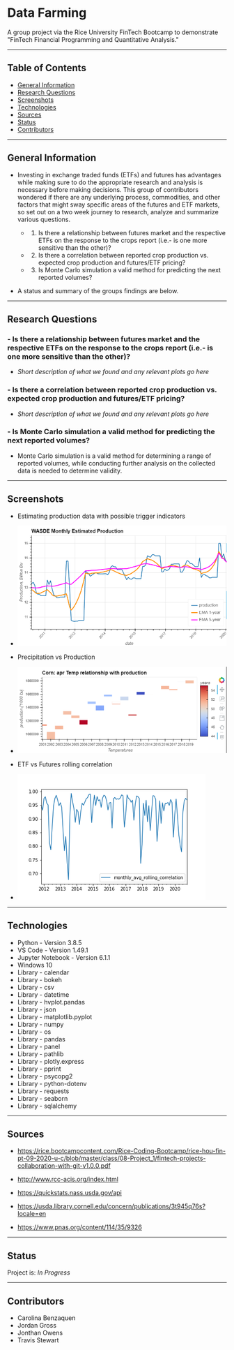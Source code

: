 # **Data Farming**
A group project via the Rice University FinTech Bootcamp to demonstrate "FinTech Financial Programming and Quantitative Analysis."

---

## **Table of Contents**
* [General Information](#general-information)
* [Research Questions](#research-questions)
* [Screenshots](#screenshots)
* [Technologies](#technologies)
* [Sources](#sources)
* [Status](#status)
* [Contributors](#contributors)

---

## **General Information**

- Investing in exchange traded funds (ETFs) and futures has advantages while making sure to do the appropriate research and analysis is necessary before making decisions.  This group of contributors wondered if there are any underlying process, commodities, and other factors that might sway specific areas of the futures and ETF markets, so set out on a two week journey to research, analyze and summarize various questions.

    - 1. Is there a relationship between futures market and the respective ETFs on the response to the crops report (i.e.- is one more sensitive than the other)?

    - 2. Is there a correlation between reported crop production vs. expected crop production and futures/ETF pricing?

    - 3. Is Monte Carlo simulation a valid method for predicting the next reported volumes?

- A status and summary of the groups findings are below.

---

## **Research Questions**

### - Is there a relationship between futures market and the respective ETFs on the response to the crops report (i.e.- is one more sensitive than the other)?

- _Short description of what we found and any relevant plots go here_

### - Is there a correlation between reported crop production vs. expected crop production and futures/ETF pricing?

- _Short description of what we found and any relevant plots go here_

### - Is Monte Carlo simulation a valid method for predicting the next reported volumes?

- Monte Carlo simulation is a valid method for determining a range of reported volumes, while conducting further analysis on the collected data is needed to determine validity.

---

## Screenshots

* Estimating production data with possible trigger indicators

* ![Monthly WASD Moving Average Report](./images/wasde_monthly_ma.PNG)

* Precipitation vs Production

* ![Precipation vs Production](./images/corn_aprt_vs_prod.png)

* ETF vs Futures rolling correlation

* ![Precipation vs Production](./images/jg_fig_temp.png)

---

## **Technologies**

* Python - Version 3.8.5
* VS Code - Version 1.49.1
* Jupyter Notebook - Version 6.1.1
* Windows 10
* Library - calendar
* Library - bokeh
* Library - csv
* Library - datetime
* Library - hvplot.pandas
* Library - json
* Library - matplotlib.pyplot
* Library - numpy
* Library - os
* Library - pandas
* Library - panel
* Library - pathlib
* Library - plotly.express
* Library - pprint
* Library - psycopg2
* Library - python-dotenv
* Library - requests
* Library - seaborn
* Library - sqlalchemy

---

## **Sources**

- https://rice.bootcampcontent.com/Rice-Coding-Bootcamp/rice-hou-fin-pt-09-2020-u-c/blob/master/class/08-Project_1/fintech-projects-collaboration-with-git-v1.0.0.pdf

- http://www.rcc-acis.org/index.html

- https://quickstats.nass.usda.gov/api

- https://usda.library.cornell.edu/concern/publications/3t945q76s?locale=en

- https://www.pnas.org/content/114/35/9326

---

## **Status**

Project is: _In Progress_

---

## **Contributors**

- Carolina Benzaquen
- Jordan Gross
- Jonthan Owens
- Travis Stewart
